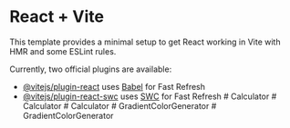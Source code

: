 # React + Vite

This template provides a minimal setup to get React working in Vite with HMR and some ESLint rules.

Currently, two official plugins are available:

- [@vitejs/plugin-react](https://github.com/vitejs/vite-plugin-react/blob/main/packages/plugin-react/README.md) uses [Babel](https://babeljs.io/) for Fast Refresh
- [@vitejs/plugin-react-swc](https://github.com/vitejs/vite-plugin-react-swc) uses [SWC](https://swc.rs/) for Fast Refresh
#   C a l c u l a t o r  
 #   C a l c u l a t o r  
 #   C a l c u l a t o r  
 #   G r a d i e n t C o l o r G e n e r a t o r  
 #   G r a d i e n t C o l o r G e n e r a t o r  
 